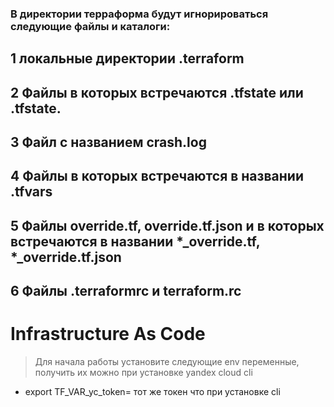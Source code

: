 ### В директории терраформа будут игнорироваться следующие файлы и каталоги:

## 1 локальные директории .terraform

## 2 Файлы в которых встречаются .tfstate или .tfstate.

## 3 Файл с названием crash.log

## 4 Файлы в которых встречаются в названии .tfvars

## 5 Файлы override.tf, override.tf.json и в которых встречаются в названии *_override.tf, *_override.tf.json

## 6 Файлы .terraformrc и terraform.rc

# Infrastructure As Code

> Для начала работы установите следующие env переменные, получить их можно при установке yandex cloud cli

- export TF_VAR_yc_token= тот же токен что при установке cli
